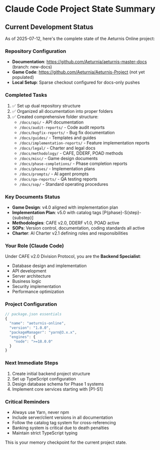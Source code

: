 # Claude Code Project State Summary

## Current Development Status

As of 2025-07-12, here's the complete state of the Aeturnis Online project:

### Repository Configuration
- **Documentation**: https://github.com/Aeturnia/aeturnis-master-docs (branch: new-docs)
- **Game Code**: https://github.com/Aeturnia/Aeturnis-Project (not yet populated)
- **Local Setup**: Sparse checkout configured for docs-only pushes

### Completed Tasks
1. ✅ Set up dual repository structure
2. ✅ Organized all documentation into proper folders
3. ✅ Created comprehensive folder structure:
   - `/docs/api/` - API documentation
   - `/docs/audit-reports/` - Code audit reports
   - `/docs/bugfix-reports/` - Bug fix documentation
   - `/docs/guides/` - Templates and guides
   - `/docs/implementation-reports/` - Feature implementation reports
   - `/docs/legal/` - Charter and legal docs
   - `/docs/methodology/` - CAFE, DDERF, POAD methods
   - `/docs/misc/` - Game design documents
   - `/docs/phase-completions/` - Phase completion reports
   - `/docs/phases/` - Implementation plans
   - `/docs/prompts/` - AI agent prompts
   - `/docs/qa-reports/` - QA testing reports
   - `/docs/sop/` - Standard operating procedures

### Key Documents Status
- **Game Design**: v4.0 aligned with implementation plan
- **Implementation Plan**: v5.0 with catalog tags [P{phase}-S{step}-{substep}]
- **Methodologies**: CAFE v2.0, DDERF v1.0, POAD active
- **SOPs**: Version control, documentation, coding standards all active
- **Charter**: AI Charter v2.1 defining roles and responsibilities

### Your Role (Claude Code)
Under CAFE v2.0 Division Protocol, you are the **Backend Specialist**:
- Database design and implementation
- API development
- Server architecture
- Business logic
- Security implementation
- Performance optimization

### Project Configuration
```javascript
// package.json essentials
{
  "name": "aeturnis-online",
  "version": "1.0.0",
  "packageManager": "yarn@3.x.x",
  "engines": {
    "node": ">=18.0.0"
  }
}
```

### Next Immediate Steps
1. Create initial backend project structure
2. Set up TypeScript configuration
3. Design database schema for Phase 1 systems
4. Implement core services starting with [P1-S1]

### Critical Reminders
- Always use Yarn, never npm
- Include server/client versions in all documentation
- Follow the catalog tag system for cross-referencing
- Banking system is critical due to death penalties
- Maintain strict TypeScript typing

This is your memory checkpoint for the current project state.